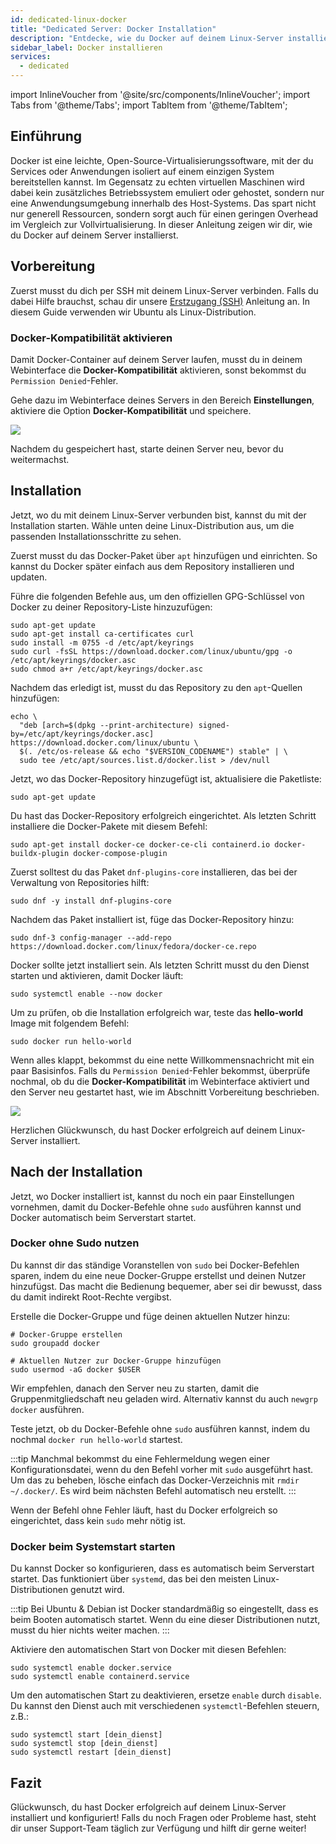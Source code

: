 ```yaml
---
id: dedicated-linux-docker
title: "Dedicated Server: Docker Installation"
description: "Entdecke, wie du Docker auf deinem Linux-Server installierst, um isolierte Anwendungen effizient laufen zu lassen und Ressourcen optimal zu nutzen → Jetzt mehr erfahren"
sidebar_label: Docker installieren
services:
  - dedicated
---
```


import InlineVoucher from '@site/src/components/InlineVoucher';
import Tabs from '@theme/Tabs';
import TabItem from '@theme/TabItem';

## Einführung

Docker ist eine leichte, Open-Source-Virtualisierungssoftware, mit der du Services oder Anwendungen isoliert auf einem einzigen System bereitstellen kannst. Im Gegensatz zu echten virtuellen Maschinen wird dabei kein zusätzliches Betriebssystem emuliert oder gehostet, sondern nur eine Anwendungsumgebung innerhalb des Host-Systems. Das spart nicht nur generell Ressourcen, sondern sorgt auch für einen geringen Overhead im Vergleich zur Vollvirtualisierung. In dieser Anleitung zeigen wir dir, wie du Docker auf deinem Server installierst.

<InlineVoucher />

## Vorbereitung

Zuerst musst du dich per SSH mit deinem Linux-Server verbinden. Falls du dabei Hilfe brauchst, schau dir unsere [Erstzugang (SSH)](dedicated-linux-ssh.md) Anleitung an. In diesem Guide verwenden wir Ubuntu als Linux-Distribution.

### Docker-Kompatibilität aktivieren

Damit Docker-Container auf deinem Server laufen, musst du in deinem Webinterface die **Docker-Kompatibilität** aktivieren, sonst bekommst du `Permission Denied`-Fehler.

Gehe dazu im Webinterface deines Servers in den Bereich **Einstellungen**, aktiviere die Option **Docker-Kompatibilität** und speichere.

![](https://screensaver01.zap-hosting.com/index.php/s/o5t82kKM38r2MwY/preview)

Nachdem du gespeichert hast, starte deinen Server neu, bevor du weitermachst.

## Installation

Jetzt, wo du mit deinem Linux-Server verbunden bist, kannst du mit der Installation starten. Wähle unten deine Linux-Distribution aus, um die passenden Installationsschritte zu sehen.

<Tabs>
<TabItem value="ubuntu/debian" label="Ubuntu & Debian" default>

Zuerst musst du das Docker-Paket über `apt` hinzufügen und einrichten. So kannst du Docker später einfach aus dem Repository installieren und updaten.

Führe die folgenden Befehle aus, um den offiziellen GPG-Schlüssel von Docker zu deiner Repository-Liste hinzuzufügen:
```
sudo apt-get update
sudo apt-get install ca-certificates curl
sudo install -m 0755 -d /etc/apt/keyrings
sudo curl -fsSL https://download.docker.com/linux/ubuntu/gpg -o /etc/apt/keyrings/docker.asc
sudo chmod a+r /etc/apt/keyrings/docker.asc
```

Nachdem das erledigt ist, musst du das Repository zu den `apt`-Quellen hinzufügen:
```
echo \
  "deb [arch=$(dpkg --print-architecture) signed-by=/etc/apt/keyrings/docker.asc] https://download.docker.com/linux/ubuntu \
  $(. /etc/os-release && echo "$VERSION_CODENAME") stable" | \
  sudo tee /etc/apt/sources.list.d/docker.list > /dev/null
```

Jetzt, wo das Docker-Repository hinzugefügt ist, aktualisiere die Paketliste:
```
sudo apt-get update
```

Du hast das Docker-Repository erfolgreich eingerichtet. Als letzten Schritt installiere die Docker-Pakete mit diesem Befehl:
```
sudo apt-get install docker-ce docker-ce-cli containerd.io docker-buildx-plugin docker-compose-plugin
```

</TabItem>

<TabItem value="fedora" label="Fedora">

Zuerst solltest du das Paket `dnf-plugins-core` installieren, das bei der Verwaltung von Repositories hilft:
```
sudo dnf -y install dnf-plugins-core
```

Nachdem das Paket installiert ist, füge das Docker-Repository hinzu:
```
sudo dnf-3 config-manager --add-repo https://download.docker.com/linux/fedora/docker-ce.repo
```

Docker sollte jetzt installiert sein. Als letzten Schritt musst du den Dienst starten und aktivieren, damit Docker läuft:
```
sudo systemctl enable --now docker
```

</TabItem>
</Tabs>

Um zu prüfen, ob die Installation erfolgreich war, teste das **hello-world** Image mit folgendem Befehl:
```
sudo docker run hello-world
```

Wenn alles klappt, bekommst du eine nette Willkommensnachricht mit ein paar Basisinfos. Falls du `Permission Denied`-Fehler bekommst, überprüfe nochmal, ob du die **Docker-Kompatibilität** im Webinterface aktiviert und den Server neu gestartet hast, wie im Abschnitt Vorbereitung beschrieben.

![](https://screensaver01.zap-hosting.com/index.php/s/tzJwpYRYb9Mmryo/preview)

Herzlichen Glückwunsch, du hast Docker erfolgreich auf deinem Linux-Server installiert.

## Nach der Installation

Jetzt, wo Docker installiert ist, kannst du noch ein paar Einstellungen vornehmen, damit du Docker-Befehle ohne `sudo` ausführen kannst und Docker automatisch beim Serverstart startet.

### Docker ohne Sudo nutzen

Du kannst dir das ständige Voranstellen von `sudo` bei Docker-Befehlen sparen, indem du eine neue Docker-Gruppe erstellst und deinen Nutzer hinzufügst. Das macht die Bedienung bequemer, aber sei dir bewusst, dass du damit indirekt Root-Rechte vergibst.

Erstelle die Docker-Gruppe und füge deinen aktuellen Nutzer hinzu:
```
# Docker-Gruppe erstellen
sudo groupadd docker

# Aktuellen Nutzer zur Docker-Gruppe hinzufügen
sudo usermod -aG docker $USER
```

Wir empfehlen, danach den Server neu zu starten, damit die Gruppenmitgliedschaft neu geladen wird. Alternativ kannst du auch `newgrp docker` ausführen.

Teste jetzt, ob du Docker-Befehle ohne `sudo` ausführen kannst, indem du nochmal `docker run hello-world` startest.

:::tip
Manchmal bekommst du eine Fehlermeldung wegen einer Konfigurationsdatei, wenn du den Befehl vorher mit `sudo` ausgeführt hast. Um das zu beheben, lösche einfach das Docker-Verzeichnis mit `rmdir ~/.docker/`. Es wird beim nächsten Befehl automatisch neu erstellt.
:::

Wenn der Befehl ohne Fehler läuft, hast du Docker erfolgreich so eingerichtet, dass kein `sudo` mehr nötig ist.

### Docker beim Systemstart starten

Du kannst Docker so konfigurieren, dass es automatisch beim Serverstart startet. Das funktioniert über `systemd`, das bei den meisten Linux-Distributionen genutzt wird.

:::tip
Bei Ubuntu & Debian ist Docker standardmäßig so eingestellt, dass es beim Booten automatisch startet. Wenn du eine dieser Distributionen nutzt, musst du hier nichts weiter machen.
:::

Aktiviere den automatischen Start von Docker mit diesen Befehlen:
```
sudo systemctl enable docker.service
sudo systemctl enable containerd.service
```

Um den automatischen Start zu deaktivieren, ersetze `enable` durch `disable`. Du kannst den Dienst auch mit verschiedenen `systemctl`-Befehlen steuern, z.B.:
```
sudo systemctl start [dein_dienst]
sudo systemctl stop [dein_dienst]
sudo systemctl restart [dein_dienst]
```

## Fazit

Glückwunsch, du hast Docker erfolgreich auf deinem Linux-Server installiert und konfiguriert! Falls du noch Fragen oder Probleme hast, steht dir unser Support-Team täglich zur Verfügung und hilft dir gerne weiter!

<InlineVoucher />